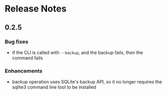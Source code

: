 # Release Notes

## 0.2.5

### Bug fixes

- if the CLI is called with `--backup`, and the backup fails, then the
  command fails

### Enhancements

- backup operation uses SQLite's backup API, so it no longer requires
  the sqlite3 command line tool to be installed
  
  
